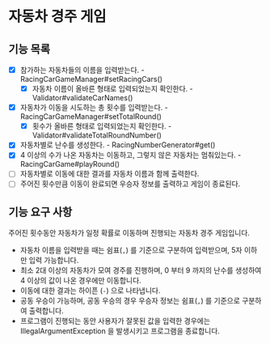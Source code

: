 # 자동차 경주 게임

## 기능 목록

- [x] 참가하는 자동차들의 이름을 입력받는다. - RacingCarGameManager#setRacingCars()
  - [x] 자동차 이름이 올바른 형태로 입력되었는지 확인한다. - Validator#validateCarNames()
- [x] 자동차가 이동을 시도하는 총 횟수를 입력받는다. - RacingCarGameManager#setTotalRound()
  - [x] 횟수가 올바른 형태로 입력되었는지 확인한다. - Validator#validateTotalRoundNumber()
- [x] 자동차별로 난수를 생성한다. - RacingNumberGenerator#get()
- [x] 4 이상의 수가 나온 자동차는 이동하고, 그렇지 않은 자동차는 멈춰있는다. - RacingCarGame#playRound()
- [ ] 자동차별로 이동에 대한 결과를 자동차 이름과 함께 출력한다.
- [ ] 주어진 횟수만큼 이동이 완료되면 우승자 정보를 출력하고 게임이 종료된다.

## 기능 요구 사항

주어진 횟수동안 자동차가 일정 확률로 이동하며 진행되는 자동차 경주 게임입니다.

- 자동차 이름을 입력받을 때는 쉼표(`,`) 를 기준으로 구분하여 입력받으며, 5자 이하만 입력 가능합니다.  
- 최소 2대 이상의 자동차가 모여 경주를 진행하며, 0 부터 9 까지의 난수를 생성하여 4 이상의 값이 나온 경우에만 이동합니다.
- 이동에 대한 결과는 하이픈 (`-`) 으로 나타냅니다.
- 공동 우승이 가능하며, 공동 우승의 경우 우승자 정보는 쉼표(`,`) 를 기준으로 구분하여 출력합니다.
- 프로그램이 진행되는 동안 사용자가 잘못된 값을 입력한 경우에는 IllegalArgumentException 을 발생시키고 프로그램을 종료합니다.